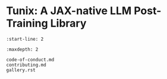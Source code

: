 # Tunix: A JAX-native LLM Post-Training Library

```{include} ../README.md
:start-line: 2
```

```{toctree}
:maxdepth: 2

code-of-conduct.md
contributing.md
gallery.rst
```
